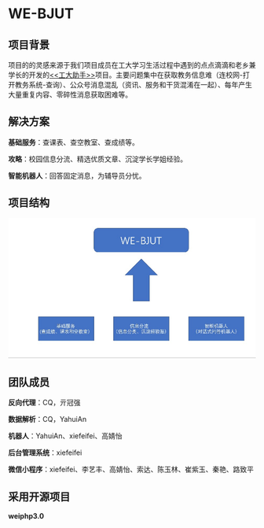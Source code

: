 # WE-BJUT

## 项目背景

项目的的灵感来源于我们项目成员在工大学习生活过程中遇到的点点滴滴和老乡兼学长的开发的[<<工大助手>>](https://github.com/cjw1115/BJUTHelper)项目。主要问题集中在获取教务信息难（连校网-打开教务系统-查询）、公众号消息混乱（资讯、服务和干货混淆在一起）、每年产生大量重复内容、零碎性消息获取困难等。

## 解决方案

**基础服务**：查课表、查空教室、查成绩等。

**攻略**：校园信息分流、精选优质文章、沉淀学长学姐经验。

**智能机器人**：回答固定消息，为辅导员分忧。

## 项目结构
![项目结构图](https://github.com/xiefeifeigithub/resources/blob/master/images/WE-BJUT/WE-BJUT~Projectdiagram.png?raw=true)

## 团队成员
**反向代理**：CQ，亓冠强

**数据解析**：CQ，YahuiAn

**机器人**：YahuiAn、xiefeifei、高婧怡

**后台管理系统**：xiefeifei

**微信小程序**：xiefeifei、李艺丰、高婧怡、索达、陈玉林、崔紫玉、秦艳、路致平

## 采用开源项目
**weiphp3.0**